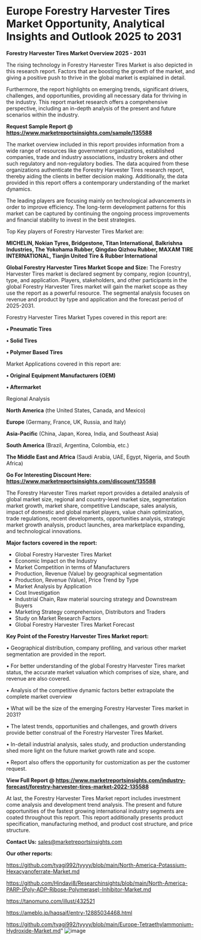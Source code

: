 # Europe Forestry Harvester Tires Market Opportunity, Analytical Insights and Outlook 2025 to 2031

<Strong> Forestry Harvester Tires Market Overview 2025 - 2031</strong>

The rising technology in Forestry Harvester Tires Market is also depicted in this research report. Factors that are boosting the growth of the market, and giving a positive push to thrive in the global market is explained in detail.

Furthermore, the report highlights on emerging trends, significant drivers, challenges, and opportunities, providing all necessary data for thriving in the industry. This report market research offers a comprehensive perspective, including an in-depth analysis of the present and future scenarios within the industry.

<strong>Request Sample Report @ <a href=https://www.marketreportsinsights.com/sample/135588>https://www.marketreportsinsights.com/sample/135588</a></strong>

The market overview included in this report provides information from a wide range of resources like government organizations, established companies, trade and industry associations, industry brokers and other such regulatory and non-regulatory bodies. The data acquired from these organizations authenticate the Forestry Harvester Tires research report, thereby aiding the clients in better decision making. Additionally, the data provided in this report offers a contemporary understanding of the market dynamics.

The leading players are focusing mainly on technological advancements in order to improve efficiency. The long-term development patterns for this market can be captured by continuing the ongoing process improvements and financial stability to invest in the best strategies.

Top Key players of Forestry Harvester Tires Market are:

<strong>MICHELIN, Nokian Tyres, Bridgestone, Titan International, Balkrishna Industries, The Yokohama Rubber, Qingdao Qizhou Rubber, MAXAM TIRE INTERNATIONAL, Tianjin United Tire & Rubber International</strong>

<strong><b>Global Forestry Harvester Tires Market Scope and Size:</b></strong>
The Forestry Harvester Tires market is declared segment by company, region (country), type, and application. Players, stakeholders, and other participants in the global Forestry Harvester Tires market will gain the market scope as they use the report as a powerful resource. The segmental analysis focuses on revenue and product by type and application and the forecast period of 2025-2031.

Forestry Harvester Tires Market Types covered in this report are:

<strong>• Pneumatic Tires

• Solid Tires

• Polymer Based Tires</strong>

Market Applications covered in this report are:

<strong>• Original Equipment Manufacturers (OEM)

• Aftermarket</strong> 

Regional Analysis

<strong>North America</strong> (the United States, Canada, and Mexico)

<strong>Europe</strong> (Germany, France, UK, Russia, and Italy)

<strong>Asia-Pacific</strong> (China, Japan, Korea, India, and Southeast Asia)

<strong>South America</strong> (Brazil, Argentina, Colombia, etc.)

<strong>The Middle East and Africa</strong> (Saudi Arabia, UAE, Egypt, Nigeria, and South Africa)

<strong>Go For Interesting Discount Here: <a href=https://www.marketreportsinsights.com/discount/135588>https://www.marketreportsinsights.com/discount/135588</a></strong>

The Forestry Harvester Tires market report provides a detailed analysis of global market size, regional and country-level market size, segmentation market growth, market share, competitive Landscape, sales analysis, impact of domestic and global market players, value chain optimization, trade regulations, recent developments, opportunities analysis, strategic market growth analysis, product launches, area marketplace expanding, and technological innovations.

<strong><b>Major factors covered in the report:</b></strong>
<ul>
  <li>Global Forestry Harvester Tires Market </li>
  <li>Economic Impact on the Industry</li>
  <li>Market Competition in terms of Manufacturers</li>
  <li>Production, Revenue (Value) by geographical segmentation</li>
  <li>Production, Revenue (Value), Price Trend by Type</li>
  <li>Market Analysis by Application</li>
  <li>Cost Investigation</li>
  <li>Industrial Chain, Raw material sourcing strategy and Downstream Buyers</li>
  <li>Marketing Strategy comprehension, Distributors and Traders</li>
  <li>Study on Market Research Factors</li>
  <li>Global Forestry Harvester Tires Market Forecast</li>
</ul>

<strong><b>Key Point of the Forestry Harvester Tires Market report:</b></strong>

• Geographical distribution, company profiling, and various other market segmentation are provided in the report.

• For better understanding of the global Forestry Harvester Tires market status, the accurate market valuation which comprises of size, share, and revenue are also covered.

• Analysis of the competitive dynamic factors better extrapolate the complete market overview

• What will be the size of the emerging Forestry Harvester Tires market in 2031?

• The latest trends, opportunities and challenges, and growth drivers provide better construal of the Forestry Harvester Tires Market.

• In-detail industrial analysis, sales study, and production understanding shed more light on the future market growth rate and scope.

• Report also offers the opportunity for customization as per the customer request.

<strong><b>View Full Report @ <a href=https://www.marketreportsinsights.com/industry-forecast/forestry-harvester-tires-market-2022-135588>https://www.marketreportsinsights.com/industry-forecast/forestry-harvester-tires-market-2022-135588</a></b></strong>


At last, the Forestry Harvester Tires Market report includes investment come analysis and development trend analysis. The present and future opportunities of the fastest growing international industry segments are coated throughout this report. This report additionally presents product specification, manufacturing method, and product cost structure, and price structure.

<strong>Contact Us:</strong>
sales@marketreportsinsights.com

<strong>Our other reports:</strong>

<a href=https://github.com/tyagi992/tyyyy/blob/main/North-America-Potassium-Hexacyanoferrate-Market.md>https://github.com/tyagi992/tyyyy/blob/main/North-America-Potassium-Hexacyanoferrate-Market.md</a>

<a href=https://github.com/Hindavi8/Researchinsights/blob/main/North-America-PARP-(Poly-ADP-Ribose-Polymerase)-Inhibitor-Market.md>https://github.com/Hindavi8/Researchinsights/blob/main/North-America-PARP-(Poly-ADP-Ribose-Polymerase)-Inhibitor-Market.md</a>

<a href=https://tanomuno.com/illust/432521>https://tanomuno.com/illust/432521</a>

<a href=https://ameblo.jp/haqsaif/entry-12885034468.html>https://ameblo.jp/haqsaif/entry-12885034468.html</a>

<a href=https://github.com/tyagi992/tyyyy/blob/main/Europe-Tetraethylammonium-Hydroxide-Market.md>https://github.com/tyagi992/tyyyy/blob/main/Europe-Tetraethylammonium-Hydroxide-Market.md</a>"
![image](https://github.com/user-attachments/assets/c3044f61-d6d1-46ca-ba15-4ee57f3d9839)
